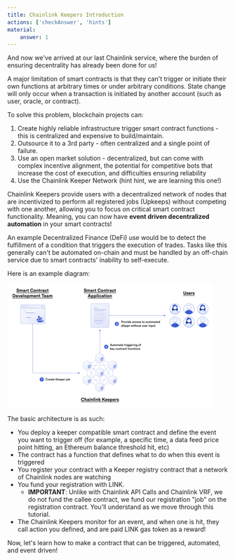 ```yaml
---
title: Chainlink Keepers Introduction
actions: ['checkAnswer', 'hints']
material:
    answer: 1
---
```


And now we've arrived at our last Chainlink service, where the burden of ensuring decentrality has already been done for us!

A major limitation of smart contracts is that they can't trigger or initiate their own functions at arbitrary times or under arbitrary conditions. State change will only occur when a transaction is initiated by another account (such as user, oracle, or contract).

To solve this problem, blockchain projects can:

1. Create highly reliable infrastructure trigger smart contract functions - this is centralized and expensive to build/maintain.
2. Outsource it to a 3rd party - often centralized and a single point of failure.
3. Use an open market solution - decentralized, but can come with complex incentive alignment, the potential for competitive bots that increase the cost of execution, and difficulties ensuring reliability
4. Use the Chainlink Keeper Network (hint hint, we are learning this one!)

Chainlink Keepers provide users with a decentralized network of nodes that are incentivized to perform all registered jobs (Upkeeps) without competing with one another, allowing you to focus on critical smart contract functionality. Meaning, you can now have **event driven decentralized automation** in your smart contracts!

An example Decentralized Finance (DeFi) use would be to detect the fulfillment of a condition that triggers the execution of trades. Tasks like this generally can't be automated on-chain and must be handled by an off-chain service due to smart contracts' inability to self-execute.

Here is an example diagram:

<img src="./img/chainlink-keeper.png" alt="Chainlink Keepers" width="469">


The basic architecture is as such:

- You deploy a keeper compatible smart contract and define the event you want to trigger off (for example, a specific time, a data feed price point hitting, an Ethereum balance threshold hit, etc)
- The contract has a function that defines what to do when this event is triggered
- You register your contract with a Keeper registry contract that a network of Chainlink nodes are watching
- You fund your registration with LINK. 
  - **IMPORTANT**: Unlike with Chainlink API Calls and Chainlink VRF, we do not fund the callee contract, we fund our registration "job" on the registration contract. You'll understand as we move through this tutorial.
- The Chainlink Keepers monitor for an event, and when one is hit, they call action you defined, and are paid LINK gas token as a reward!


Now, let's learn how to make a contract that can be triggered, automated, and event driven!
